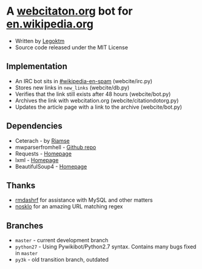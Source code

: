A [webcitaton.org](http://webcitation.org) bot for [en.wikipedia.org](http://en.wikipedia.org)
===================
* Written by [Legoktm](http://en.wikipedia.org/wiki/User:Legoktm)
* Source code released under the MIT License

Implementation
---------
* An IRC bot sits in [#wikipedia-en-spam](irc://irc.freenode.net/#wikipedia-en-spam) (webcite/irc.py)
* Stores new links in `new_links` (webcite/db.py)
* Verifies that the link still exists after 48 hours (webcite/bot.py)
* Archives the link with webcitation.org (webcite/citationdotorg.py)
* Updates the article page with a link to the archive (webcite/bot.py)

Dependencies
---------
* Ceterach - by [Riamse](https://github.com/Riamse)
* mwparserfromhell - [Github repo](https://github.com/earwig/mwparserfromhell)
* Requests - [Homepage](http://docs.python-requests.org/en/latest/index.html)
* lxml - [Homepage](http://lxml.de/)
* BeautifulSoup4 - [Homepage](http://www.crummy.com/software/BeautifulSoup/)

Thanks
---------
* [rmdashrf](https://github.com/rmdashrf) for assistance with MySQL and other matters
* [nosklo](http://stackoverflow.com/questions/827557/how-do-you-validate-a-url-with-a-regular-expression-in-python) for an amazing URL matching regex

Branches
---------
* ```master``` - current development branch
* ```python27``` - Using Pywikibot/Python2.7 syntax. Contains many bugs fixed in ```master```
* ```py3k``` - old transition branch, outdated
